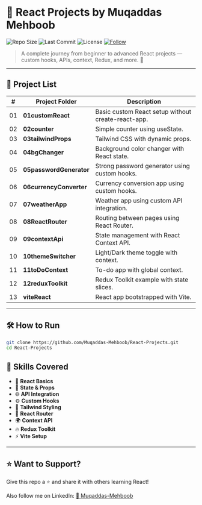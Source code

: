 # 🚀 React Projects by Muqaddas Mehboob

![Repo Size](https://img.shields.io/github/repo-size/Muqaddas-Mehboob/React-Projects)
![Last Commit](https://img.shields.io/github/last-commit/Muqaddas-Mehboob/React-Projects)
![License](https://img.shields.io/badge/license-MIT-blue)
[![Follow](https://img.shields.io/github/followers/Muqaddas-Mehboob?style=social)](https://github.com/Muqaddas-Mehboob)

> A complete journey from beginner to advanced React projects — custom hooks, APIs, context, Redux, and more. 🚀

---

## 📂 Project List

| #  | Project Folder       | Description                                  |
|----|----------------------|----------------------------------------------|
| 01 | **01customReact**     | Basic custom React setup without create-react-app. |
| 02 | **02counter**         | Simple counter using useState.              |
| 03 | **03tailwindProps**   | Tailwind CSS with dynamic props.           |
| 04 | **04bgChanger**       | Background color changer with React state.  |
| 05 | **05passwordGenerator** | Strong password generator using custom hooks. |
| 06 | **06currencyConverter** | Currency conversion app using custom hooks. |
| 07 | **07weatherApp**      | Weather app using custom API integration.   |
| 08 | **08ReactRouter**     | Routing between pages using React Router.   |
| 09 | **09contextApi**      | State management with React Context API.    |
| 10 | **10themeSwitcher**   | Light/Dark theme toggle with context.       |
| 11 | **11toDoContext**     | To-do app with global context.              |
| 12 | **12reduxToolkit**    | Redux Toolkit example with state slices.    |
| 13 | **viteReact**         | React app bootstrapped with Vite.           |

---

## 🛠️ How to Run

```bash
git clone https://github.com/Muqaddas-Mehboob/React-Projects.git
cd React-Projects

```
## 🧠 Skills Covered

- 🧠 **React Basics**
- 🔄 **State & Props**
- 🌐 **API Integration**
- ⚙️ **Custom Hooks**
- 🌈 **Tailwind Styling**
- 🧭 **React Router**
- 🌍 **Context API**
- 🔥 **Redux Toolkit**
- ⚡ **Vite Setup**

---

## ⭐ Want to Support?

Give this repo a ⭐ and share it with others learning React!

Also follow me on LinkedIn: [📌 Muqaddas-Mehboob](https://www.linkedin.com/in/muqaddas-mehboob/)
